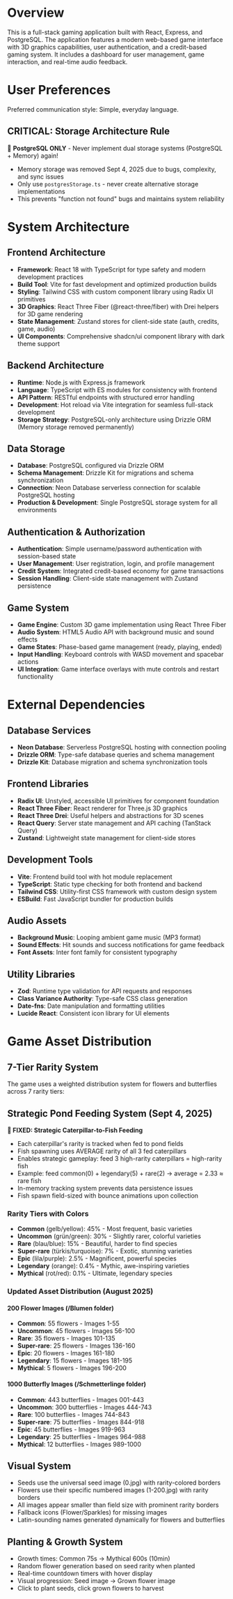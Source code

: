 # Overview

This is a full-stack gaming application built with React, Express, and PostgreSQL. The application features a modern web-based game interface with 3D graphics capabilities, user authentication, and a credit-based gaming system. It includes a dashboard for user management, game interaction, and real-time audio feedback.

# User Preferences

Preferred communication style: Simple, everyday language.

## CRITICAL: Storage Architecture Rule
🚨 **PostgreSQL ONLY** - Never implement dual storage systems (PostgreSQL + Memory) again!
- Memory storage was removed Sept 4, 2025 due to bugs, complexity, and sync issues
- Only use `postgresStorage.ts` - never create alternative storage implementations
- This prevents "function not found" bugs and maintains system reliability

# System Architecture

## Frontend Architecture
- **Framework**: React 18 with TypeScript for type safety and modern development practices
- **Build Tool**: Vite for fast development and optimized production builds
- **Styling**: Tailwind CSS with custom component library using Radix UI primitives
- **3D Graphics**: React Three Fiber (@react-three/fiber) with Drei helpers for 3D game rendering
- **State Management**: Zustand stores for client-side state (auth, credits, game, audio)
- **UI Components**: Comprehensive shadcn/ui component library with dark theme support

## Backend Architecture
- **Runtime**: Node.js with Express.js framework
- **Language**: TypeScript with ES modules for consistency with frontend
- **API Pattern**: RESTful endpoints with structured error handling
- **Development**: Hot reload via Vite integration for seamless full-stack development
- **Storage Strategy**: PostgreSQL-only architecture using Drizzle ORM (Memory storage removed permanently)

## Data Storage
- **Database**: PostgreSQL configured via Drizzle ORM
- **Schema Management**: Drizzle Kit for migrations and schema synchronization
- **Connection**: Neon Database serverless connection for scalable PostgreSQL hosting
- **Production & Development**: Single PostgreSQL storage system for all environments

## Authentication & Authorization
- **Authentication**: Simple username/password authentication with session-based state
- **User Management**: User registration, login, and profile management
- **Credit System**: Integrated credit-based economy for game transactions
- **Session Handling**: Client-side state management with Zustand persistence

## Game System
- **Game Engine**: Custom 3D game implementation using React Three Fiber
- **Audio System**: HTML5 Audio API with background music and sound effects
- **Game States**: Phase-based game management (ready, playing, ended)
- **Input Handling**: Keyboard controls with WASD movement and spacebar actions
- **UI Integration**: Game interface overlays with mute controls and restart functionality

# External Dependencies

## Database Services
- **Neon Database**: Serverless PostgreSQL hosting with connection pooling
- **Drizzle ORM**: Type-safe database queries and schema management
- **Drizzle Kit**: Database migration and schema synchronization tools

## Frontend Libraries
- **Radix UI**: Unstyled, accessible UI primitives for component foundation
- **React Three Fiber**: React renderer for Three.js 3D graphics
- **React Three Drei**: Useful helpers and abstractions for 3D scenes
- **React Query**: Server state management and API caching (TanStack Query)
- **Zustand**: Lightweight state management for client-side stores

## Development Tools
- **Vite**: Frontend build tool with hot module replacement
- **TypeScript**: Static type checking for both frontend and backend
- **Tailwind CSS**: Utility-first CSS framework with custom design system
- **ESBuild**: Fast JavaScript bundler for production builds

## Audio Assets
- **Background Music**: Looping ambient game music (MP3 format)
- **Sound Effects**: Hit sounds and success notifications for game feedback
- **Font Assets**: Inter font family for consistent typography

## Utility Libraries
- **Zod**: Runtime type validation for API requests and responses
- **Class Variance Authority**: Type-safe CSS class generation
- **Date-fns**: Date manipulation and formatting utilities
- **Lucide React**: Consistent icon library for UI elements

# Game Asset Distribution

## 7-Tier Rarity System
The game uses a weighted distribution system for flowers and butterflies across 7 rarity tiers:

## Strategic Pond Feeding System (Sept 4, 2025)
**🎯 FIXED: Strategic Caterpillar-to-Fish Feeding**
- Each caterpillar's rarity is tracked when fed to pond fields
- Fish spawning uses AVERAGE rarity of all 3 fed caterpillars
- Enables strategic gameplay: feed 3 high-rarity caterpillars = high-rarity fish
- Example: feed common(0) + legendary(5) + rare(2) → average = 2.33 ≈ rare fish
- In-memory tracking system prevents data persistence issues
- Fish spawn field-sized with bounce animations upon collection

### Rarity Tiers with Colors
- **Common** (gelb/yellow): 45% - Most frequent, basic varieties
- **Uncommon** (grün/green): 30% - Slightly rarer, colorful varieties  
- **Rare** (blau/blue): 15% - Beautiful, harder to find species
- **Super-rare** (türkis/turquoise): 7% - Exotic, stunning varieties
- **Epic** (lila/purple): 2.5% - Magnificent, powerful species
- **Legendary** (orange): 0.4% - Mythic, awe-inspiring varieties
- **Mythical** (rot/red): 0.1% - Ultimate, legendary species

### Updated Asset Distribution (August 2025)

#### 200 Flower Images (/Blumen folder)
- **Common**: 55 flowers - Images 1-55
- **Uncommon**: 45 flowers - Images 56-100  
- **Rare**: 35 flowers - Images 101-135
- **Super-rare**: 25 flowers - Images 136-160
- **Epic**: 20 flowers - Images 161-180
- **Legendary**: 15 flowers - Images 181-195
- **Mythical**: 5 flowers - Images 196-200

#### 1000 Butterfly Images (/Schmetterlinge folder)
- **Common**: 443 butterflies - Images 001-443
- **Uncommon**: 300 butterflies - Images 444-743
- **Rare**: 100 butterflies - Images 744-843  
- **Super-rare**: 75 butterflies - Images 844-918
- **Epic**: 45 butterflies - Images 919-963
- **Legendary**: 25 butterflies - Images 964-988
- **Mythical**: 12 butterflies - Images 989-1000

## Visual System
- Seeds use the universal seed image (0.jpg) with rarity-colored borders
- Flowers use their specific numbered images (1-200.jpg) with rarity borders
- All images appear smaller than field size with prominent rarity borders
- Fallback icons (Flower/Sparkles) for missing images
- Latin-sounding names generated dynamically for flowers and butterflies

## Planting & Growth System
- Growth times: Common 75s → Mythical 600s (10min)
- Random flower generation based on seed rarity when planted
- Real-time countdown timers with hover display
- Visual progression: Seed image → Grown flower image
- Click to plant seeds, click grown flowers to harvest